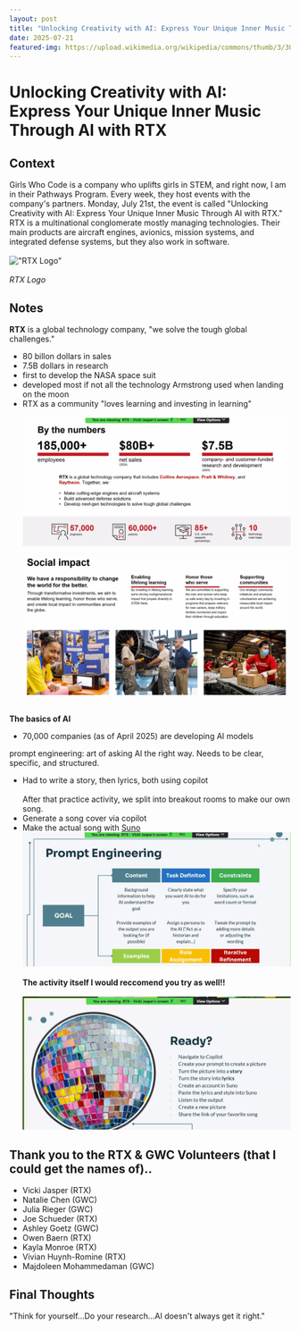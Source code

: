 ```yaml
---
layout: post
title: "Unlocking Creativity with AI: Express Your Unique Inner Music Through AI with RTX"
date: 2025-07-21
featured-img: https://upload.wikimedia.org/wikipedia/commons/thumb/3/30/RTX_Raytheon_Technologies_logo.svg/1200px-RTX_Raytheon_Technologies_logo.svg.png
---
```

# Unlocking Creativity with AI: Express Your Unique Inner Music Through AI with RTX

## Context
Girls Who Code is a company who uplifts girls in STEM, and right now, I am in their Pathways Program. Every week, they host events with the company's partners. Monday, July 21st, the event is called "Unlocking Creativity with AI: Express Your Unique Inner Music Through AI with RTX." RTX is a multinational conglomerate mostly managing technologies. Their main products are aircraft engines, avionics, mission systems, and integrated defense systems, but they also work in software.
<br><br>
!["RTX Logo"](https://upload.wikimedia.org/wikipedia/commons/thumb/3/30/RTX_Raytheon_Technologies_logo.svg/1200px-RTX_Raytheon_Technologies_logo.svg.png)
<br><br>
*RTX Logo*

## Notes
**RTX** is a global technology company, "we solve the tough global challenges."
- 80 billon dollars in sales
- 7.5B dollars in research
- first to develop the NASA space suit
- developed most if not all the technology Armstrong used when landing on the moon
- RTX as a community "loves learning and investing in learning"
<br><br>
![RTX Stats](https://github.com/CaptainSapphire/PH-s-Blog/blob/main/assets/July%202025/Screenshot%202025-07-21%20090735.png?raw=true)
<br><br>
![RTX Social Impact](https://github.com/CaptainSapphire/PH-s-Blog/blob/main/assets/July%202025/Screenshot%202025-07-21%20090810.png?raw=true)
<br><br>

**The basics of AI**
- 70,000 companies (as of April 2025) are developing AI models

prompt engineering: art of asking AI the right way. Needs to be clear, specific, and structured. 
- Had to write a story, then lyrics, both using copilot
<br><br>
After that practice activity, we split into breakout rooms to make our own song.
- Generate a song cover via copilot
- Make the actual song with [Suno](https://suno.com/home)
![Prompt Engineering RTX](https://github.com/CaptainSapphire/PH-s-Blog/blob/main/assets/July%202025/Screenshot%202025-07-21%20091315.png?raw=true)
<br><br>
**The activity itself I would reccomend you try as well!!** <br><br>
![The Activity RTX](https://github.com/CaptainSapphire/PH-s-Blog/blob/main/assets/July%202025/Screenshot%202025-07-21%20092325.png?raw=true)


## Thank you to the RTX & GWC Volunteers (that I could get the names of)..
-  Vicki Jasper (RTX)
-  Natalie Chen (GWC)
-  Julia Rieger (GWC)
-  Joe Schueder (RTX)
-  Ashley Goetz (GWC)
-  Owen Baern (RTX)
-   Kayla Monroe (RTX)
-   Vivian Huynh-Romine (RTX)
-   Majdoleen Mohammedaman (GWC)

## Final Thoughts
"Think for yourself...Do your research...AI doesn't always get it right."
